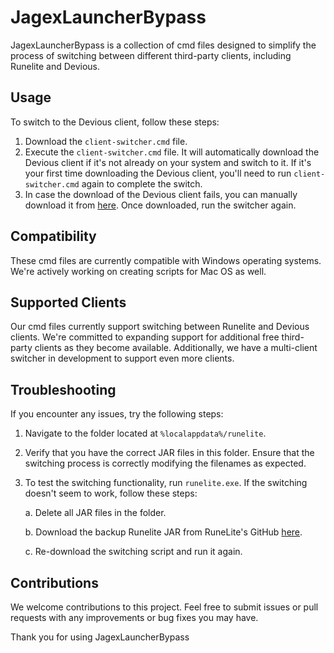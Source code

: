 # JagexLauncherBypass

JagexLauncherBypass is a collection of cmd files designed to simplify the process of switching between different third-party clients, including Runelite and Devious.

## Usage

To switch to the Devious client, follow these steps:

1. Download the `client-switcher.cmd` file.
2. Execute the `client-switcher.cmd` file. It will automatically download the Devious client if it's not already on your system and switch to it. If it's your first time downloading the Devious client, you'll need to run `client-switcher.cmd` again to complete the switch.
3. In case the download of the Devious client fails, you can manually download it from [here](https://github.com/jbx5/devious-launcher/releases/download/devious-client-launcher-1.0.1/devious-client-launcher.jar). Once downloaded, run the switcher again.

## Compatibility

These cmd files are currently compatible with Windows operating systems. We're actively working on creating scripts for Mac OS as well.

## Supported Clients

Our cmd files currently support switching between Runelite and Devious clients. We're committed to expanding support for additional free third-party clients as they become available. Additionally, we have a multi-client switcher in development to support even more clients.

## Troubleshooting

If you encounter any issues, try the following steps:

1. Navigate to the folder located at `%localappdata%/runelite`.

2. Verify that you have the correct JAR files in this folder. Ensure that the switching process is correctly modifying the filenames as expected.

3. To test the switching functionality, run `runelite.exe`. If the switching doesn't seem to work, follow these steps:

   a. Delete all JAR files in the folder.
   
   b. Download the backup Runelite JAR from RuneLite's GitHub [here](https://github.com/runelite/launcher/releases/download/2.6.8/RuneLite.jar).

   c. Re-download the switching script and run it again.

## Contributions

We welcome contributions to this project. Feel free to submit issues or pull requests with any improvements or bug fixes you may have.

Thank you for using JagexLauncherBypass
